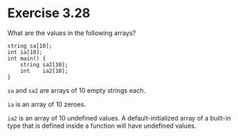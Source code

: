 Exercise 3.28
=============

What are the values in the following arrays?

    string sa[10];
    int ia[10];
    int main() {
        string sa2[10];
        int    ia2[10];
    }

`sa` and `sa2` are arrays of 10 empty strings each.

`ia` is an array of 10 zeroes.

`ia2` is an array of 10 undefined values. A default-initialized array of a built-in type that is defined inside a function will have undefined values.

